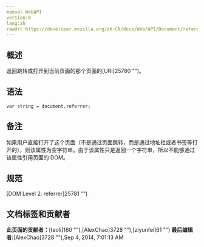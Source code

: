 ```yaml
---
manual:WebAPI
version:0
lang:zh
rawUrl:https://developer.mozilla.org/zh-CN/docs/Web/API/Document/referrer
---
```





## 概述<a name="Summary"></a>


返回跳转或打开到当前页面的那个页面的[URI]25780 "")。


## 语法<a name="Syntax"></a>

```
var string = document.referrer;
```

## 备注<a name="Notes"></a>


如果用户直接打开了这个页面（不是通过页面跳转，而是通过地址栏或者书签等打开的），则该属性为空字符串。由于该属性只是返回一个字符串，所以不能够通过该属性引用页面的 DOM。


## 规范<a name="Specification"></a>


[DOM Level 2: referrer]25781 "")




## 文档标签和贡献者
**此页面的贡献者：**[teoli]160 ""),[AlexChao]3728 ""),[ziyunfei]61 "")
**最后编辑者:**[AlexChao]3728 ""),<time>Sep 4, 2014, 7:01:13 AM</time>


